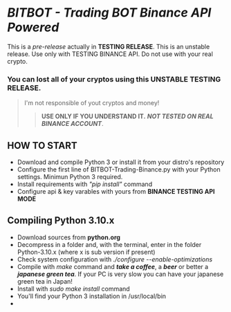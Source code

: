 # ***BITBOT - Trading BOT Binance API Powered***

This is a *pre-release* actually in **TESTING RELEASE**. This is an unstable release.
Use only with TESTING BINANCE API. 
Do not use with your real crypto. 

### You can lost all of your cryptos using this **UNSTABLE TESTING RELEASE.**
> I'm not responsible of yout cryptos and money!
>> **USE ONLY IF YOU UNDERSTAND IT.** ***NOT TESTED ON REAL BINANCE ACCOUNT***.

## HOW TO START
- Download and compile Python 3 or install it from your distro's repository
- Configure the first line of BITBOT-Trading-Binance.py with your Python settings. Minimun Python 3 required.
- Install requirements with *"pip install"* command
- Configure api & key varables with yours from **BINANCE TESTING API MODE**

## Compiling Python 3.10.x
- Download sources from **python.org**
- Decompress in a folder and, with the terminal, enter in the folder Python-3.10.x (where x is sub version if present)
- Check system configuration with *./configure --enable-optimizations*
- Compile with *make* command and ***take a coffee***, a ***beer*** or better a ***japanese green tea***. If your PC is very slow you can have your japanese green tea in Japan!
- Install with *sudo make install* command
- You'll find your Python 3 installation in /usr/local/bin 
- 
